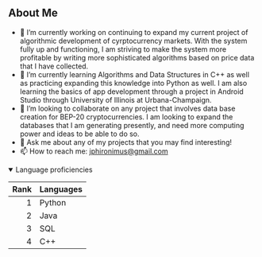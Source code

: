
<!--
**jasonph2/jasonph2** is a ✨ _special_ ✨ repository because its `README.md` (this file) appears on your GitHub profile.-->

## About Me 
- 🔭 I’m currently working on continuing to expand my current project of algorithmic development of cyrptocurrency markets. With the system fully up and functioning, I am striving to make the system more profitable by writing more sophisticated algorithms based on price data that I have collected.
- 🌱 I’m currently learning Algorithms and Data Structures in C++ as well as practicing expanding this knowledge into Python as well. I am also learning the basics of app development through a project in Android Studio through University of Illinois at Urbana-Champaign. 
- 👯 I’m looking to collaborate on any project that involves data base creation for BEP-20 cryptocurrencies. I am looking to expand the databases that I am generating presently, and need more computing power and ideas to be able to do so. 
- 💬 Ask me about any of my projects that you may find interesting!
- 📫 How to reach me: jphironimus@gmail.com

<details open>
<summary> Language proficiencies </summary>

| Rank | Languages |
|-----:|-----------|
|     1| Python    |
|     2| Java      |
|     3| SQL       |
|     4| C++       |
</details>

